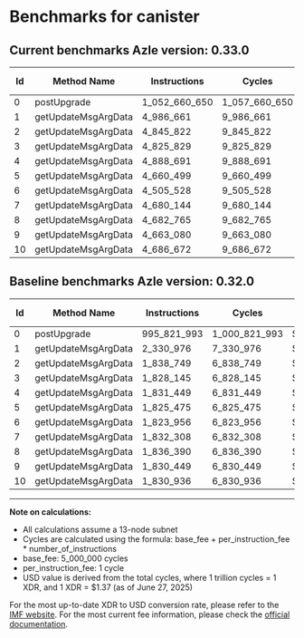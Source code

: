 # Benchmarks for canister

## Current benchmarks Azle version: 0.33.0
| Id | Method Name | Instructions | Cycles | USD | USD/Million Calls | Change |
|-----------|-------------|------------|--------|-----|--------------|-------|
| 0 | postUpgrade | 1_052_660_650 | 1_057_660_650 | $0.0014489951 | $1_448.99 | <font color="red">+56_838_657</font> |
| 1 | getUpdateMsgArgData | 4_986_661 | 9_986_661 | $0.0000136817 | $13.68 | <font color="red">+2_655_685</font> |
| 2 | getUpdateMsgArgData | 4_845_822 | 9_845_822 | $0.0000134888 | $13.48 | <font color="red">+3_007_073</font> |
| 3 | getUpdateMsgArgData | 4_825_829 | 9_825_829 | $0.0000134614 | $13.46 | <font color="red">+2_997_684</font> |
| 4 | getUpdateMsgArgData | 4_888_691 | 9_888_691 | $0.0000135475 | $13.54 | <font color="red">+3_057_242</font> |
| 5 | getUpdateMsgArgData | 4_660_499 | 9_660_499 | $0.0000132349 | $13.23 | <font color="red">+2_835_024</font> |
| 6 | getUpdateMsgArgData | 4_505_528 | 9_505_528 | $0.0000130226 | $13.02 | <font color="red">+2_681_572</font> |
| 7 | getUpdateMsgArgData | 4_680_144 | 9_680_144 | $0.0000132618 | $13.26 | <font color="red">+2_847_836</font> |
| 8 | getUpdateMsgArgData | 4_682_765 | 9_682_765 | $0.0000132654 | $13.26 | <font color="red">+2_846_375</font> |
| 9 | getUpdateMsgArgData | 4_663_080 | 9_663_080 | $0.0000132384 | $13.23 | <font color="red">+2_832_631</font> |
| 10 | getUpdateMsgArgData | 4_686_672 | 9_686_672 | $0.0000132707 | $13.27 | <font color="red">+2_855_736</font> |

## Baseline benchmarks Azle version: 0.32.0
| Id | Method Name | Instructions | Cycles | USD | USD/Million Calls |
|-----------|-------------|------------|--------|-----|--------------|
| 0 | postUpgrade | 995_821_993 | 1_000_821_993 | $0.0013711261 | $1_371.12 |
| 1 | getUpdateMsgArgData | 2_330_976 | 7_330_976 | $0.0000100434 | $10.04 |
| 2 | getUpdateMsgArgData | 1_838_749 | 6_838_749 | $0.0000093691 | $9.36 |
| 3 | getUpdateMsgArgData | 1_828_145 | 6_828_145 | $0.0000093546 | $9.35 |
| 4 | getUpdateMsgArgData | 1_831_449 | 6_831_449 | $0.0000093591 | $9.35 |
| 5 | getUpdateMsgArgData | 1_825_475 | 6_825_475 | $0.0000093509 | $9.35 |
| 6 | getUpdateMsgArgData | 1_823_956 | 6_823_956 | $0.0000093488 | $9.34 |
| 7 | getUpdateMsgArgData | 1_832_308 | 6_832_308 | $0.0000093603 | $9.36 |
| 8 | getUpdateMsgArgData | 1_836_390 | 6_836_390 | $0.0000093659 | $9.36 |
| 9 | getUpdateMsgArgData | 1_830_449 | 6_830_449 | $0.0000093577 | $9.35 |
| 10 | getUpdateMsgArgData | 1_830_936 | 6_830_936 | $0.0000093584 | $9.35 |



---

**Note on calculations:**
- All calculations assume a 13-node subnet
- Cycles are calculated using the formula: base_fee + per_instruction_fee \* number_of_instructions
- base_fee: 5_000_000 cycles
- per_instruction_fee: 1 cycle
- USD value is derived from the total cycles, where 1 trillion cycles = 1 XDR, and 1 XDR = $1.37 (as of June 27, 2025)

For the most up-to-date XDR to USD conversion rate, please refer to the [IMF website](https://www.imf.org/external/np/fin/data/rms_sdrv.aspx).
For the most current fee information, please check the [official documentation](https://internetcomputer.org/docs/references/cycles-cost-formulas).